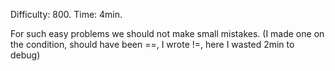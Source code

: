 Difficulty: 800. Time: 4min. 

For such easy problems we should not make small mistakes. (I made one on the condition, should have been ==, I wrote !=, here I wasted 2min to debug)

